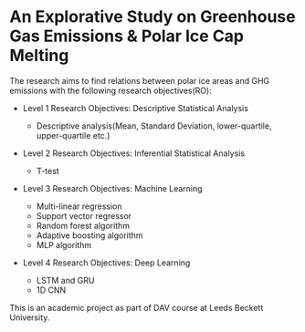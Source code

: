 # An Explorative Study on Greenhouse Gas Emissions & Polar Ice Cap Melting
The research aims to find relations between polar ice areas and GHG emissions with the following research objectives(RO):
- Level 1 Research Objectives: Descriptive Statistical Analysis
    *  Descriptive analysis(Mean, Standard Deviation, lower-quartile, upper-quartile etc.)
  
- Level 2 Research Objectives: Inferential Statistical Analysis
    * T-test
  
- Level 3 Research Objectives: Machine Learning
    * Multi-linear regression
    * Support vector regressor
    * Random forest algorithm
    * Adaptive boosting algorithm
    * MLP algorithm

- Level 4 Research Objectives: Deep Learning
    * LSTM and GRU
    * 1D CNN
 


This is an academic project as part of DAV course at Leeds Beckett University.
